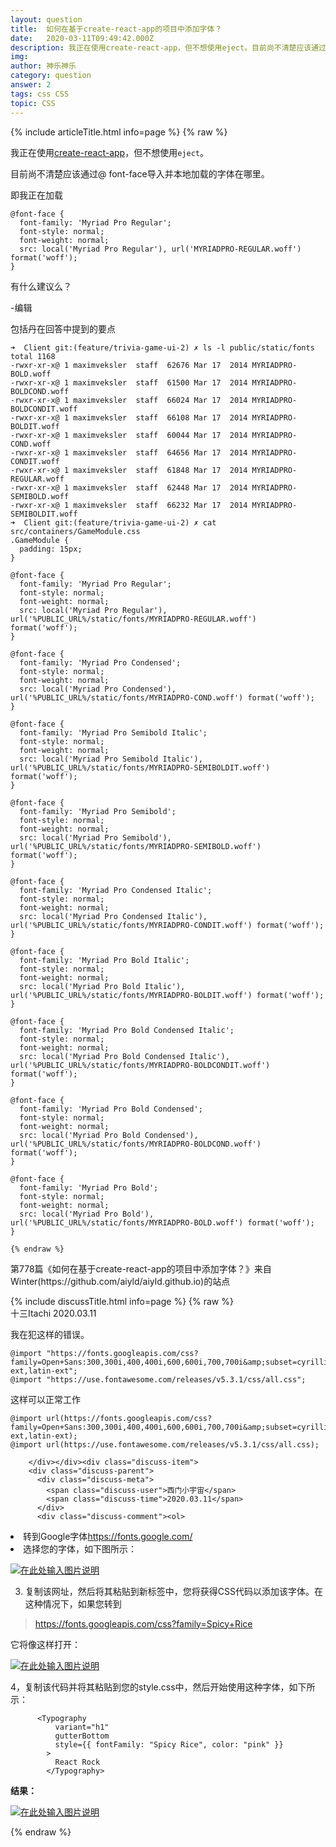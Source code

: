 ```yaml
---
layout: question
title:  如何在基于create-react-app的项目中添加字体？
date:   2020-03-11T09:49:42.000Z
description: 我正在使用create-react-app，但不想使用eject。目前尚不清楚应该通过\` font-face导入并本地加载的字体在哪里。 即我正在...
img: 
author: 神乐神乐
category: question
answer: 2
tags: css CSS
topic: CSS
---
```

<div class="article-root">
  <div class="article">
    {% include articleTitle.html info=page %}
    {% raw %}
    <div class="article-content"><p><font style="vertical-align: inherit;"><font style="vertical-align: inherit;">我正在使用</font></font><a href="https://github.com/facebook/create-react-app" rel="noreferrer"><font style="vertical-align: inherit;"><font style="vertical-align: inherit;">create-react-app</font></font></a><font style="vertical-align: inherit;"><font style="vertical-align: inherit;">，</font><font style="vertical-align: inherit;">但不想使用</font></font><code>eject</code><font style="vertical-align: inherit;"><font style="vertical-align: inherit;">。</font></font></p>

<p><font style="vertical-align: inherit;"><font style="vertical-align: inherit;">目前尚不清楚应该通过@ font-face导入并本地加载的字体在哪里。 </font></font></p>

<p><font style="vertical-align: inherit;"><font style="vertical-align: inherit;">即我正在加载</font></font></p>

<pre><code>@font-face {<font></font>
  font-family: 'Myriad Pro Regular';<font></font>
  font-style: normal;<font></font>
  font-weight: normal;<font></font>
  src: local('Myriad Pro Regular'), url('MYRIADPRO-REGULAR.woff') format('woff');<font></font>
}<font></font>
</code></pre>

<p><font style="vertical-align: inherit;"><font style="vertical-align: inherit;">有什么建议么？</font></font></p>

<p><font style="vertical-align: inherit;"><font style="vertical-align: inherit;">-编辑</font></font></p>

<p><font style="vertical-align: inherit;"><font style="vertical-align: inherit;">包括丹在回答中提到的要点</font></font></p>

<pre><code>➜  Client git:(feature/trivia-game-ui-2) ✗ ls -l public/static/fonts<font></font>
total 1168<font></font>
-rwxr-xr-x@ 1 maximveksler  staff  62676 Mar 17  2014 MYRIADPRO-BOLD.woff<font></font>
-rwxr-xr-x@ 1 maximveksler  staff  61500 Mar 17  2014 MYRIADPRO-BOLDCOND.woff<font></font>
-rwxr-xr-x@ 1 maximveksler  staff  66024 Mar 17  2014 MYRIADPRO-BOLDCONDIT.woff<font></font>
-rwxr-xr-x@ 1 maximveksler  staff  66108 Mar 17  2014 MYRIADPRO-BOLDIT.woff<font></font>
-rwxr-xr-x@ 1 maximveksler  staff  60044 Mar 17  2014 MYRIADPRO-COND.woff<font></font>
-rwxr-xr-x@ 1 maximveksler  staff  64656 Mar 17  2014 MYRIADPRO-CONDIT.woff<font></font>
-rwxr-xr-x@ 1 maximveksler  staff  61848 Mar 17  2014 MYRIADPRO-REGULAR.woff<font></font>
-rwxr-xr-x@ 1 maximveksler  staff  62448 Mar 17  2014 MYRIADPRO-SEMIBOLD.woff<font></font>
-rwxr-xr-x@ 1 maximveksler  staff  66232 Mar 17  2014 MYRIADPRO-SEMIBOLDIT.woff<font></font>
➜  Client git:(feature/trivia-game-ui-2) ✗ cat src/containers/GameModule.css<font></font>
.GameModule {<font></font>
  padding: 15px;<font></font>
}<font></font>
<font></font>
@font-face {<font></font>
  font-family: 'Myriad Pro Regular';<font></font>
  font-style: normal;<font></font>
  font-weight: normal;<font></font>
  src: local('Myriad Pro Regular'), url('%PUBLIC_URL%/static/fonts/MYRIADPRO-REGULAR.woff') format('woff');<font></font>
}<font></font>
<font></font>
@font-face {<font></font>
  font-family: 'Myriad Pro Condensed';<font></font>
  font-style: normal;<font></font>
  font-weight: normal;<font></font>
  src: local('Myriad Pro Condensed'), url('%PUBLIC_URL%/static/fonts/MYRIADPRO-COND.woff') format('woff');<font></font>
}<font></font>
<font></font>
@font-face {<font></font>
  font-family: 'Myriad Pro Semibold Italic';<font></font>
  font-style: normal;<font></font>
  font-weight: normal;<font></font>
  src: local('Myriad Pro Semibold Italic'), url('%PUBLIC_URL%/static/fonts/MYRIADPRO-SEMIBOLDIT.woff') format('woff');<font></font>
}<font></font>
<font></font>
@font-face {<font></font>
  font-family: 'Myriad Pro Semibold';<font></font>
  font-style: normal;<font></font>
  font-weight: normal;<font></font>
  src: local('Myriad Pro Semibold'), url('%PUBLIC_URL%/static/fonts/MYRIADPRO-SEMIBOLD.woff') format('woff');<font></font>
}<font></font>
<font></font>
@font-face {<font></font>
  font-family: 'Myriad Pro Condensed Italic';<font></font>
  font-style: normal;<font></font>
  font-weight: normal;<font></font>
  src: local('Myriad Pro Condensed Italic'), url('%PUBLIC_URL%/static/fonts/MYRIADPRO-CONDIT.woff') format('woff');<font></font>
}<font></font>
<font></font>
@font-face {<font></font>
  font-family: 'Myriad Pro Bold Italic';<font></font>
  font-style: normal;<font></font>
  font-weight: normal;<font></font>
  src: local('Myriad Pro Bold Italic'), url('%PUBLIC_URL%/static/fonts/MYRIADPRO-BOLDIT.woff') format('woff');<font></font>
}<font></font>
<font></font>
@font-face {<font></font>
  font-family: 'Myriad Pro Bold Condensed Italic';<font></font>
  font-style: normal;<font></font>
  font-weight: normal;<font></font>
  src: local('Myriad Pro Bold Condensed Italic'), url('%PUBLIC_URL%/static/fonts/MYRIADPRO-BOLDCONDIT.woff') format('woff');<font></font>
}<font></font>
<font></font>
@font-face {<font></font>
  font-family: 'Myriad Pro Bold Condensed';<font></font>
  font-style: normal;<font></font>
  font-weight: normal;<font></font>
  src: local('Myriad Pro Bold Condensed'), url('%PUBLIC_URL%/static/fonts/MYRIADPRO-BOLDCOND.woff') format('woff');<font></font>
}<font></font>
<font></font>
@font-face {<font></font>
  font-family: 'Myriad Pro Bold';<font></font>
  font-style: normal;<font></font>
  font-weight: normal;<font></font>
  src: local('Myriad Pro Bold'), url('%PUBLIC_URL%/static/fonts/MYRIADPRO-BOLD.woff') format('woff');<font></font>
}<font></font>
</code></pre></div>
    {% endraw %}
  </div>
  <p class="winter_mark">第778篇《如何在基于create-react-app的项目中添加字体？》来自Winter(https://github.com/aiyld/aiyld.github.io)的站点</p>
  <div class="discuss-wrapper">
    {% include discussTitle.html info=page %}
    {% raw %}
    <div class="discuss-item">
        <div class="discuss-parent">
          <div class="discuss-meta">
            <span class="discuss-user">十三Itachi</span>
            <span class="discuss-time">2020.03.11</span>
          </div>
          <div class="discuss-comment"><p><font style="vertical-align: inherit;"><font style="vertical-align: inherit;">我在犯这样的错误。</font></font></p>

<pre><code>@import "https://fonts.googleapis.com/css?family=Open+Sans:300,300i,400,400i,600,600i,700,700i&amp;amp;subset=cyrillic,cyrillic-ext,latin-ext";<font></font>
@import "https://use.fontawesome.com/releases/v5.3.1/css/all.css";<font></font>
</code></pre>

<p><font style="vertical-align: inherit;"><font style="vertical-align: inherit;">这样可以正常工作</font></font></p>

<pre><code>@import url(https://fonts.googleapis.com/css?family=Open+Sans:300,300i,400,400i,600,600i,700,700i&amp;amp;subset=cyrillic,cyrillic-ext,latin-ext);<font></font>
@import url(https://use.fontawesome.com/releases/v5.3.1/css/all.css);<font></font>
</code></pre></div>
        </div></div><div class="discuss-item">
        <div class="discuss-parent">
          <div class="discuss-meta">
            <span class="discuss-user">西门小宇宙</span>
            <span class="discuss-time">2020.03.11</span>
          </div>
          <div class="discuss-comment"><ol>
<li><font style="vertical-align: inherit;"><font style="vertical-align: inherit;">转到Google字体</font></font><a href="https://fonts.google.com/" rel="noreferrer"><font style="vertical-align: inherit;"><font style="vertical-align: inherit;">https://fonts.google.com/</font></font></a></li>
<li><font style="vertical-align: inherit;"><font style="vertical-align: inherit;">选择您的字体，如下图所示： </font></font></li>
</ol>

<p><a href="https://i.stack.imgur.com/ekX7F.png" rel="noreferrer"><img src="https://i.stack.imgur.com/ekX7F.png" alt="在此处输入图片说明"></a></p>

<ol start="3">
<li><font style="vertical-align: inherit;"><font style="vertical-align: inherit;">复制该网址，然后将其粘贴到新标签中，您将获得CSS代码以添加该字体。</font><font style="vertical-align: inherit;">在这种情况下，如果您转到</font></font></li>
</ol>

<blockquote>
  <p><a href="https://fonts.googleapis.com/css?family=Spicy+Rice" rel="noreferrer"><font style="vertical-align: inherit;"><font style="vertical-align: inherit;">https://fonts.googleapis.com/css?family=Spicy+Rice</font></font></a></p>
</blockquote>

<p><font style="vertical-align: inherit;"><font style="vertical-align: inherit;">它将像这样打开：</font></font></p>

<p><a href="https://i.stack.imgur.com/GxjHx.png" rel="noreferrer"><img src="https://i.stack.imgur.com/GxjHx.png" alt="在此处输入图片说明"></a></p>

<p><font style="vertical-align: inherit;"><font style="vertical-align: inherit;">4，复制该代码并将其粘贴到您的style.css中，然后开始使用这种字体，如下所示：</font></font></p>

<pre><code>      &lt;Typography<font></font>
          variant="h1"<font></font>
          gutterBottom<font></font>
          style={{ fontFamily: "Spicy Rice", color: "pink" }}<font></font>
        &gt;<font></font>
          React Rock<font></font>
        &lt;/Typography&gt;<font></font>
</code></pre>

<p><strong><font style="vertical-align: inherit;"><font style="vertical-align: inherit;">结果：</font></font></strong></p>

<p><a href="https://i.stack.imgur.com/udJ77.png" rel="noreferrer"><img src="https://i.stack.imgur.com/udJ77.png" alt="在此处输入图片说明"></a></p></div>
        </div></div>
    {% endraw %}
  </div>
<div>
